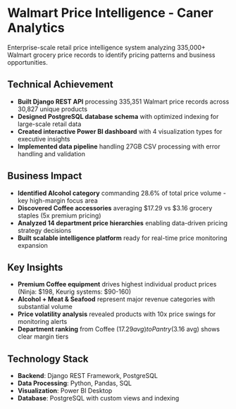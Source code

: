 # Walmart Price Intelligence - Caner Analytics
Enterprise-scale retail price intelligence system analyzing 335,000+ Walmart grocery price records to identify pricing patterns and business opportunities.

## Technical Achievement
- **Built Django REST API** processing 335,351 Walmart price records across 30,827 unique products
- **Designed PostgreSQL database schema** with optimized indexing for large-scale retail data
- **Created interactive Power BI dashboard** with 4 visualization types for executive insights
- **Implemented data pipeline** handling 27GB CSV processing with error handling and validation

## Business Impact
- **Identified Alcohol category** commanding 28.6% of total price volume - key high-margin focus area
- **Discovered Coffee accessories** averaging $17.29 vs $3.16 grocery staples (5x premium pricing)
- **Analyzed 14 department price hierarchies** enabling data-driven pricing strategy decisions
- **Built scalable intelligence platform** ready for real-time price monitoring expansion

## Key Insights
- **Premium Coffee equipment** drives highest individual product prices (Ninja: $198, Keurig systems: $90-160)
- **Alcohol + Meat & Seafood** represent major revenue categories with substantial volume
- **Price volatility analysis** revealed products with 10x price swings for monitoring alerts
- **Department ranking** from Coffee ($17.29 avg) to Pantry ($3.16 avg) shows clear margin tiers

## Technology Stack
- **Backend**: Django REST Framework, PostgreSQL
- **Data Processing**: Python, Pandas, SQL
- **Visualization**: Power BI Desktop
- **Database**: PostgreSQL with custom views and indexing
